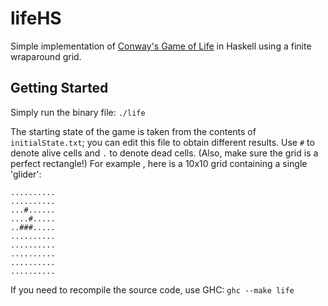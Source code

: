 # lifeHS
Simple implementation of [Conway's Game of Life][1] in Haskell using a finite wraparound grid.

## Getting Started

Simply run the binary file: `./life`

The starting state of the game is taken from the contents of `initialState.txt`; you can edit this file to obtain different results. Use `#` to denote alive cells and `.` to denote dead cells. (Also, make sure the grid is a perfect rectangle!) For example , here is a 10x10 grid containing a single 'glider':

    ..........
    ..........
    ...#......
    ....#.....
    ..###.....
    ..........
    ..........
    ..........
    ..........
    ..........
    
If you need to recompile the source code, use GHC: `ghc --make life`

[1]: https://en.wikipedia.org/wiki/Conway's_Game_of_Life
